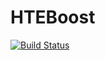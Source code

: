 # HTEBoost

[![Build Status](https://github.com/BereniceAlexiaJocteur/HTEBoost.jl/actions/workflows/CI.yml/badge.svg?branch=main)](https://github.com/BereniceAlexiaJocteur/HTEBoost.jl/actions/workflows/CI.yml?query=branch%3Amain)
